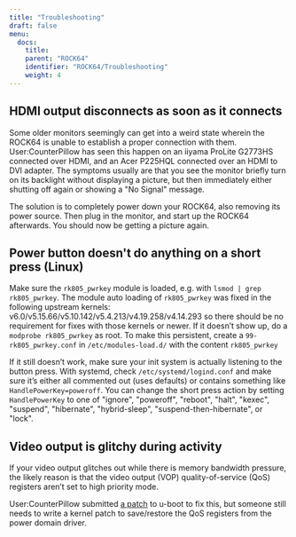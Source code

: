 ```yaml
---
title: "Troubleshooting"
draft: false
menu:
  docs:
    title:
    parent: "ROCK64"
    identifier: "ROCK64/Troubleshooting"
    weight: 4
---
```


## HDMI output disconnects as soon as it connects

Some older monitors seemingly can get into a weird state wherein the ROCK64 is unable to establish a proper connection with them. User:CounterPillow has seen this happen on an iiyama ProLite G2773HS connected over HDMI, and an Acer P225HQL connected over an HDMI to DVI adapter. The symptoms usually are that you see the monitor briefly turn on its backlight without displaying a picture, but then immediately either shutting off again or showing a "No Signal" message.

The solution is to completely power down your ROCK64, also removing its power source. Then plug in the monitor, and start up the ROCK64 afterwards. You should now be getting a picture again.

## Power button doesn't do anything on a short press (Linux)

Make sure the `rk805_pwrkey` module is loaded, e.g. with `lsmod | grep rk805_pwrkey`. The module auto loading of `rk805_pwrkey` was fixed in the following upstream kernels: v6.0/v5.15.66/v5.10.142/v5.4.213/v4.19.258/v4.14.293 so there should be no requirement for fixes with those kernels or newer. If it doesn’t show up, do a `modprobe rk805_pwrkey` as root. To make this persistent, create a `99-rk805_pwrkey.conf` in `/etc/modules-load.d/` with the content `rk805_pwrkey`

If it still doesn’t work, make sure your init system is actually listening to the button press. With systemd, check `/etc/systemd/logind.conf` and make sure it’s either all commented out (uses defaults) or contains something like `HandlePowerKey=poweroff`. You can change the short press action by setting `HandlePowerKey` to one of "ignore", "poweroff", "reboot", "halt", "kexec", "suspend", "hibernate", "hybrid-sleep", "suspend-then-hibernate", or "lock".

## Video output is glitchy during activity

If your video output glitches out while there is memory bandwidth pressure, the likely reason is that the video output (VOP) quality-of-service (QoS) registers aren’t set to high priority mode.

User:CounterPillow submitted [a patch](https://overviewer.org/~pillow/up/c5179dcb67/0001-rockchip-rk3328-Set-VOP-QoS-to-high-priority.patch) to u-boot to fix this, but someone still needs to write a kernel patch to save/restore the QoS registers from the power domain driver.
